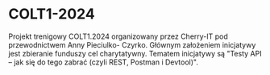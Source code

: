 # COLT1-2024

Projekt trenigowy COLT1.2024 organizowany przez Cherry-IT pod przewodnictwem Anny Pieciulko- Czyrko.
Głównym założeniem inicjatywy jest zbieranie funduszy cel charytatywny. Tematem inicjatywy są "Testy API – jak się do tego zabrać (czyli REST, Postman i Devtool)".

